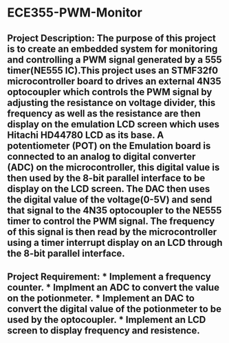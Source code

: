# ECE355-PWM-Monitor

<h2> Project Description: 
The purpose of this project is to create an embedded system for monitoring and controlling a PWM
signal generated by a 555 timer(NE555 IC).This project uses an STMF32f0 microcontroller board to
drives an external 4N35 optocoupler which controls the PWM signal by adjusting the resistance on
voltage divider, this frequency as well as the resistance are then display on the emulation LCD screen
which uses Hitachi HD44780 LCD as its base. A potentiometer (POT) on the Emulation board is
connected to an analog to digital converter (ADC) on the microcontroller, this digital value is then used
by the 8-bit parallel interface to be display on the LCD screen. The DAC then uses the digital value of the
voltage(0-5V) and send that signal to the 4N35 optocoupler to the NE555 timer to control the PWM
signal. The frequency of this signal is then read by the microcontroller using a timer interrupt display on
an LCD through the 8-bit parallel interface.
  
<h2> Project Requirement: 
* Implement a frequency counter.
* Implment an ADC to convert the value on the potionmeter.
* Implement an DAC to convert the digital value of the potionmeter to be used by the optocoupler. 
* Implement an LCD screen to display frequency and resistence. 
 
